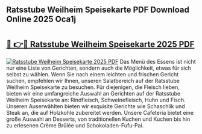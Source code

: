 ## Ratsstube Weilheim Speisekarte PDF Download Online 2025 Oca1j

# <h2><a href="http://gcbcwqk.nevu.top/?p=Ratsstube+Weilheim+Speisekarte">🔗 👉🔴 Ratsstube Weilheim Speisekarte 2025 PDF</a></h2>

[![Ratsstube Weilheim Speisekarte 2025 PDF](https://i.imgur.com/dBaPXMq.png)](http://gcbcwqk.nevu.top/?p=Ratsstube+Weilheim+Speisekarte)
Das Menü des Essens ist nicht nur eine Liste von Gerichten, sondern auch die Möglichkeit, etwas für sich selbst zu wählen. Wenn Sie nach einem leichten und frischen Gericht suchen, empfehlen wir Ihnen, unseren Salatbereich auf der Ratsstube Weilheim Speisekarte zu besuchen. Für diejenigen, die Fleisch lieben, bieten wir eine umfangreiche Auswahl an Gerichten auf der Ratsstube Weilheim Speisekarte an: Rindfleisch, Schweinefleisch, Huhn und Fisch. Unseren Auserwählten bieten wir exquisite Gerichte wie Schaschlik und Steak an, die auf Holzkohle zubereitet werden. Unsere Cafeteria bietet eine große Auswahl an Desserts, von traditionellen Kuchen und Kuchen bis hin zu erlesenen Crème Brûlée und Schokoladen-Fufu-Pai.
